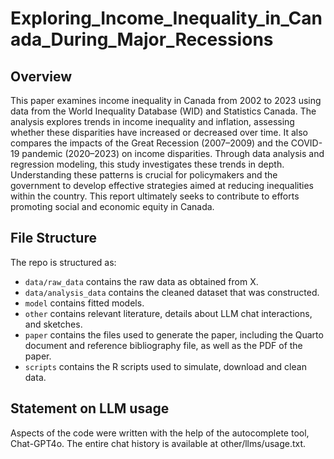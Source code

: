 # Exploring_Income_Inequality_in_Canada_During_Major_Recessions

## Overview
This paper examines income inequality in Canada from 2002 to 2023 using data from the World Inequality Database (WID) and Statistics Canada. The analysis explores trends in income inequality and inflation, assessing whether these disparities have increased or decreased over time. It also compares the impacts of the Great Recession (2007–2009) and the COVID-19 pandemic (2020–2023) on income disparities. Through data analysis and regression modeling, this study investigates these trends in depth. Understanding these patterns is crucial for policymakers and the government to develop effective strategies aimed at reducing inequalities within the country. This report ultimately seeks to contribute to efforts promoting social and economic equity in Canada.

## File Structure

The repo is structured as:

-   `data/raw_data` contains the raw data as obtained from X.
-   `data/analysis_data` contains the cleaned dataset that was constructed.
-   `model` contains fitted models. 
-   `other` contains relevant literature, details about LLM chat interactions, and sketches.
-   `paper` contains the files used to generate the paper, including the Quarto document and reference bibliography file, as well as the PDF of the paper. 
-   `scripts` contains the R scripts used to simulate, download and clean data.


## Statement on LLM usage

Aspects of the code were written with the help of the autocomplete tool, Chat-GPT4o. The entire chat history is available at other/llms/usage.txt.
